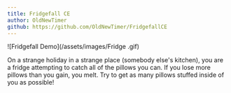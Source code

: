 ```yaml
---
title: Fridgefall CE
author: OldNewTimer
github: https://github.com/OldNewTimer/FridgefallCE
---
```

![Fridgefall Demo](/assets/images/Fridge
.gif)

On a strange holiday in a strange place (somebody else's kitchen), you are a fridge attempting to catch all of the pillows you can. If you lose more pillows than you gain, you melt. Try to get as many pillows stuffed inside of you as possible!